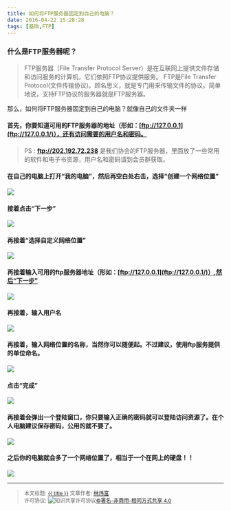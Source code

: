 ```yaml
---
title: 如何将FTP服务器固定到自己的电脑？
date: 2016-04-22 15:28:28
tags: [基础,FTP]
---
```


### 什么是FTP服务器呢？

> FTP服务器（File Transfer Protocol Server）是在互联网上提供文件存储和访问服务的计算机，它们依照FTP协议提供服务。 FTP是File Transfer Protocol(文件传输协议)。顾名思义，就是专门用来传输文件的协议。简单地说，支持FTP协议的服务器就是FTP服务器。

<!--more-->

那么，如何将FTP服务器固定到自己的电脑？就像自己的文件夹一样

#### 首先，你要知道可用的FTP服务器的地址（形如：[ftp://127.0.0.1](ftp://127.0.0.1/)），还有访问需要的用户名和密码。

> PS : **ftp://202.192.72.238** 是我们协会的FTP服务器，里面放了一些常用的软件和电子书资源，用户名和密码请到会员群获取。

#### 在自己的电脑上打开“我的电脑”，然后再空白处右击，选择“创建一个网络位置”

![](http://ww3.sinaimg.cn/mw690/006rmJyDgw1f35ibyv2djj30mb0gcaer.jpg)

#### 接着点击“下一步”

![](http://ww1.sinaimg.cn/mw690/006rmJyDgw1f35ibz7wm4j30gx0f00ud.jpg)

#### 再接着“选择自定义网络位置”

![](http://ww1.sinaimg.cn/mw690/006rmJyDgw1f35ibzl39gj30gx0f0gmr.jpg)
#### 再接着输入可用的ftp服务器地址（形如：[ftp://127.0.0.1](ftp://127.0.0.1/)）,然后“下一步”

![](http://ww2.sinaimg.cn/mw690/006rmJyDgw1f35ic00ri8j30gx0f0dhf.jpg)

#### 再接着，输入用户名

![](http://ww3.sinaimg.cn/mw690/006rmJyDgw1f35ic2dmswj30gx0f0tax.jpg)

#### 再接着，输入网络位置的名称，当然你可以随便起。不过建议，使用ftp服务提供的单位命名。

![](http://ww3.sinaimg.cn/mw690/006rmJyDgw1f35ic2lcj9j30gx0f0q4u.jpg)

#### 点击“完成”

![](http://ww2.sinaimg.cn/mw690/006rmJyDgw1f35ic34m8fj30gx0f0dh9.jpg)

#### 再接着会弹出一个登陆窗口，你只要输入正确的密码就可以登陆访问资源了。在个人电脑建议保存密码，公用的就不要了。

![](http://ww4.sinaimg.cn/mw690/006rmJyDgw1f35ic3id6xj30m80gedis.jpg)

#### 之后你的电脑就会多了一个网络位置了，相当于一个在网上的硬盘！！

![](http://ww1.sinaimg.cn/mw690/006rmJyDgw1f35ic3wr4vj30m80iigq4.jpg)

----------------

><span style="font-size:12px">本文标题: <a href="{{ permalink }}">{{ title }}</a>
文章作者: <a href="http://linlshare.github.io/">林炜富</a>  
许可协议: <img alt="知识共享许可协议" style="border-width:0" src="https://i.creativecommons.org/l/by-nc-sa/4.0/80x15.png" /><a rel="license" href="http://creativecommons.org/licenses/by-nc-sa/4.0/">©署名-非商用-相同方式共享 4.0</a></span>